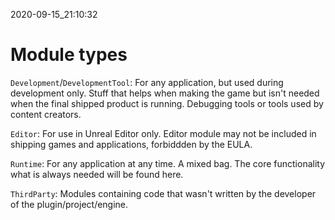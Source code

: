 2020-09-15_21:10:32

# Module types

`Development`/`DevelopmentTool`: For any application, but used during development only. Stuff that helps when making the game but isn't needed when the final shipped product is running. Debugging tools or tools used by content creators.

`Editor`: For use in Unreal Editor only. Editor module may not be included in shipping games and applications, forbiddden by the EULA.

`Runtime`: For any application at any time. A mixed bag. The core functionality what is always needed will be found here.

`ThirdParty`: Modules containing code that wasn't written by the developer of the plugin/project/engine.